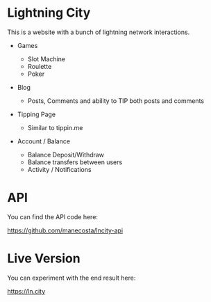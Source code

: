 # Lightning City

This is a website with a bunch of lightning network interactions.

- Games
    - Slot Machine
    - Roulette
    - Poker

- Blog
    - Posts, Comments and ability to TIP both posts and comments

- Tipping Page
    - Similar to tippin.me

- Account / Balance
    - Balance Deposit/Withdraw
    - Balance transfers between users
    - Activity / Notifications

# API

You can find the API code here:

https://github.com/manecosta/lncity-api

# Live Version

You can experiment with the end result here:

https://ln.city
